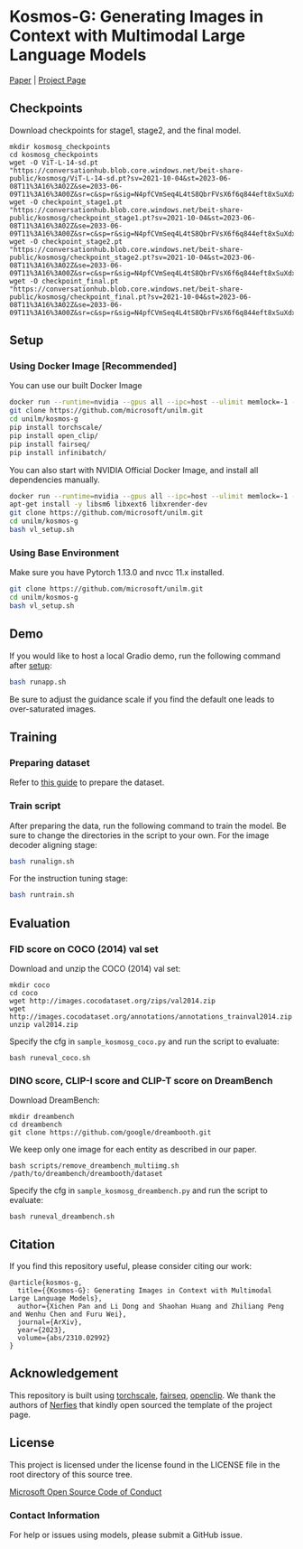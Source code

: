 # Kosmos-G: Generating Images in Context with Multimodal Large Language Models
[Paper](https://arxiv.org/abs/2310.02992) | [Project Page](https://xichenpan.github.io/kosmosg/)

## Checkpoints

Download checkpoints for stage1, stage2, and the final model.

```shell
mkdir kosmosg_checkpoints
cd kosmosg_checkpoints
wget -O ViT-L-14-sd.pt "https://conversationhub.blob.core.windows.net/beit-share-public/kosmosg/ViT-L-14-sd.pt?sv=2021-10-04&st=2023-06-08T11%3A16%3A02Z&se=2033-06-09T11%3A16%3A00Z&sr=c&sp=r&sig=N4pfCVmSeq4L4tS8QbrFVsX6f6q844eft8xSuXdxU48%3D"
wget -O checkpoint_stage1.pt "https://conversationhub.blob.core.windows.net/beit-share-public/kosmosg/checkpoint_stage1.pt?sv=2021-10-04&st=2023-06-08T11%3A16%3A02Z&se=2033-06-09T11%3A16%3A00Z&sr=c&sp=r&sig=N4pfCVmSeq4L4tS8QbrFVsX6f6q844eft8xSuXdxU48%3D"
wget -O checkpoint_stage2.pt "https://conversationhub.blob.core.windows.net/beit-share-public/kosmosg/checkpoint_stage2.pt?sv=2021-10-04&st=2023-06-08T11%3A16%3A02Z&se=2033-06-09T11%3A16%3A00Z&sr=c&sp=r&sig=N4pfCVmSeq4L4tS8QbrFVsX6f6q844eft8xSuXdxU48%3D"
wget -O checkpoint_final.pt "https://conversationhub.blob.core.windows.net/beit-share-public/kosmosg/checkpoint_final.pt?sv=2021-10-04&st=2023-06-08T11%3A16%3A02Z&se=2033-06-09T11%3A16%3A00Z&sr=c&sp=r&sig=N4pfCVmSeq4L4tS8QbrFVsX6f6q844eft8xSuXdxU48%3D"
```

## Setup

### Using Docker Image [Recommended]

You can use our built Docker Image

```bash
docker run --runtime=nvidia --gpus all --ipc=host --ulimit memlock=-1 --ulimit stack=67108864 --name kosmosg --privileged=true -it -v /mnt:/mnt/ xichenpan/kosmosg:v1 /bin/bash
git clone https://github.com/microsoft/unilm.git
cd unilm/kosmos-g
pip install torchscale/
pip install open_clip/
pip install fairseq/
pip install infinibatch/
```

You can also start with NVIDIA Official Docker Image, and install all dependencies manually.

```bash
docker run --runtime=nvidia --gpus all --ipc=host --ulimit memlock=-1 --ulimit stack=67108864 --name kosmosg --privileged=true -it -v /mnt:/mnt/ nvcr.io/nvidia/pytorch:22.10-py3 /bin/bash
apt-get install -y libsm6 libxext6 libxrender-dev
git clone https://github.com/microsoft/unilm.git
cd unilm/kosmos-g
bash vl_setup.sh
```

### Using Base Environment
Make sure you have Pytorch 1.13.0 and nvcc 11.x installed.
```bash
git clone https://github.com/microsoft/unilm.git
cd unilm/kosmos-g
bash vl_setup.sh
```

## Demo

If you would like to host a local Gradio demo, run the following command after [setup](#setup):
```bash
bash runapp.sh
```
Be sure to adjust the guidance scale if you find the default one leads to over-saturated images.

## Training

### Preparing dataset

Refer to [this guide](scripts/README.md) to prepare the dataset.

### Train script
After preparing the data, run the following command to train the model. Be sure to change the directories in the script to your own.
For the image decoder aligning stage:
```bash
bash runalign.sh
```
For the instruction tuning stage:
```bash
bash runtrain.sh
```

## Evaluation

### FID score on COCO (2014) val set

Download and unzip the COCO (2014) val set:
```shell
mkdir coco
cd coco
wget http://images.cocodataset.org/zips/val2014.zip
wget http://images.cocodataset.org/annotations/annotations_trainval2014.zip
unzip val2014.zip
```
Specify the cfg in `sample_kosmosg_coco.py` and run the script to evaluate:
```shell
bash runeval_coco.sh
```

### DINO score, CLIP-I score and CLIP-T score on DreamBench
Download DreamBench:
```shell
mkdir dreambench
cd dreambench
git clone https://github.com/google/dreambooth.git
```

We keep only one image for each entity as described in our paper.
```
bash scripts/remove_dreambench_multiimg.sh /path/to/dreambench/dreambooth/dataset
```

Specify the cfg in `sample_kosmosg_dreambench.py` and run the script to evaluate:
```shell
bash runeval_dreambench.sh
```

## Citation

If you find this repository useful, please consider citing our work:
```
@article{kosmos-g,
  title={{Kosmos-G}: Generating Images in Context with Multimodal Large Language Models},
  author={Xichen Pan and Li Dong and Shaohan Huang and Zhiliang Peng and Wenhu Chen and Furu Wei},
  journal={ArXiv},
  year={2023},
  volume={abs/2310.02992}
}
```

## Acknowledgement

This repository is built using [torchscale](https://github.com/microsoft/torchscale), [fairseq](https://github.com/facebookresearch/fairseq), [openclip](https://github.com/mlfoundations/open_clip). We thank the authors of [Nerfies](https://github.com/nerfies/nerfies.github.io) that kindly open sourced the template of the project page.

## License
This project is licensed under the license found in the LICENSE file in the root directory of this source tree.

[Microsoft Open Source Code of Conduct](https://opensource.microsoft.com/codeofconduct)

### Contact Information

For help or issues using models, please submit a GitHub issue.
